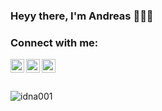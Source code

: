 ### Heyy there, I'm Andreas 🙋🏼‍♂️

### Connect with me:

[<img align="left" alt="idna001 | Twitter" width="22px" src="https://cdn.jsdelivr.net/npm/simple-icons@v3/icons/twitter.svg" />][twitter]
[<img align="left" alt="idna001 | LinkedIn" width="22px" src="https://cdn.jsdelivr.net/npm/simple-icons@v3/icons/linkedin.svg" />][linkedin]
[<img align="left" alt="idna001 | Instagram" width="22px" src="https://cdn.jsdelivr.net/npm/simple-icons@v3/icons/instagram.svg" />][instagram]

<br />
<br />
<br />

<img alt="idna001" align="center"  src="https://https://github.com/anuraghazra/github-readme-stats/api/?username=idna001&show_icons=true&count_private=true" />


[twitter]: https://twitter.com/idna001
[instagram]: https://instagram.com/idna001
[linkedin]: https://www.linkedin.com/in/andreas-voelker/
